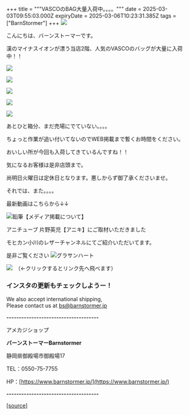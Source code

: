 +++
title = """VASCOのBAG大量入荷中。。。。"""
date = 2025-03-03T09:55:03.000Z
expiryDate = 2025-03-06T10:23:31.385Z
tags = ["BarnStormer"]
+++
[![](https://stat.ameba.jp/user_images/20231023/16/barnstormer-go/b2/03/p/o0420015015354743273.png)](https://ameblo.jp/barnstormer-go/entry-12825670498.html)

こんにちは、バーンストーマーです。

漢のマイナスイオンが漂う当店2階、人気のVASCOのバッグが大量に入荷中！！

[![](https://stat.ameba.jp/user_images/20250303/17/barnstormer-go/a7/bc/j/o0466070015550532225.jpg)](https://stat.ameba.jp/user_images/20250303/17/barnstormer-go/a7/bc/j/o0466070015550532225.jpg)

[![](https://stat.ameba.jp/user_images/20250303/17/barnstormer-go/57/f2/j/o0466070015550532231.jpg)](https://stat.ameba.jp/user_images/20250303/17/barnstormer-go/57/f2/j/o0466070015550532231.jpg)

[![](https://stat.ameba.jp/user_images/20250303/17/barnstormer-go/07/6c/j/o0466070015550532235.jpg)](https://stat.ameba.jp/user_images/20250303/17/barnstormer-go/07/6c/j/o0466070015550532235.jpg)

[![](https://stat.ameba.jp/user_images/20250303/17/barnstormer-go/5a/41/j/o0466070015550532232.jpg)](https://stat.ameba.jp/user_images/20250303/17/barnstormer-go/5a/41/j/o0466070015550532232.jpg)

[![](https://stat.ameba.jp/user_images/20250303/17/barnstormer-go/3b/ed/j/o0466070015550532237.jpg)](https://stat.ameba.jp/user_images/20250303/17/barnstormer-go/3b/ed/j/o0466070015550532237.jpg)

あとひと箱分、まだ売場にでていない。。。。

ちょっと作業が追い付いてないのでWEB掲載まで暫くお時間をください。

おいしい所が今回も入荷してきているんですね！！

気になるお客様は是非店頭まで。

尚明日火曜日は定休日となります。悪しからず御了承くださいませ。

それでは、また。。。。

最新動画はこちらから↓↓

![鉛筆](https://stat100.ameba.jp/blog/ucs/img/char/char3/519.png)【メディア掲載について】

アニチューブ 片野英児【アニキ】にご取材いただきました

モヒカン小川のレザーチャンネルにてご紹介いただいてます。

是非ご覧ください ![グラサンハート](https://stat100.ameba.jp/blog/ucs/img/char/char3/148.png)

[![](https://stat.ameba.jp/user_images/20230412/16/barnstormer-go/6a/23/p/o0108010815269242493.png)](https://www.instagram.com/barnstormer_daily/)　（←クリックするとリンク先へ飛べます）

### インスタの更新もチェックしようー！

We also accept international shipping,  
Please contact us at bs@barnstormer.jp

**\-------------------------------------**

アメカジショップ

**バーンストーマーBarnstormer**

静岡県御殿場市御殿場17

TEL：0550-75-7755

HP：[https://www.barnstormer.jp/](https://www.barnstormer.jp/)

**\-------------------------------------**

[[source]](https://ameblo.jp/barnstormer-go/entry-12888532439.html)
